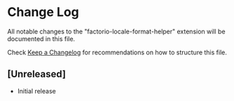 # Change Log

All notable changes to the "factorio-locale-format-helper" extension will be documented in this file.

Check [Keep a Changelog](http://keepachangelog.com/) for recommendations on how to structure this file.

## [Unreleased]

- Initial release